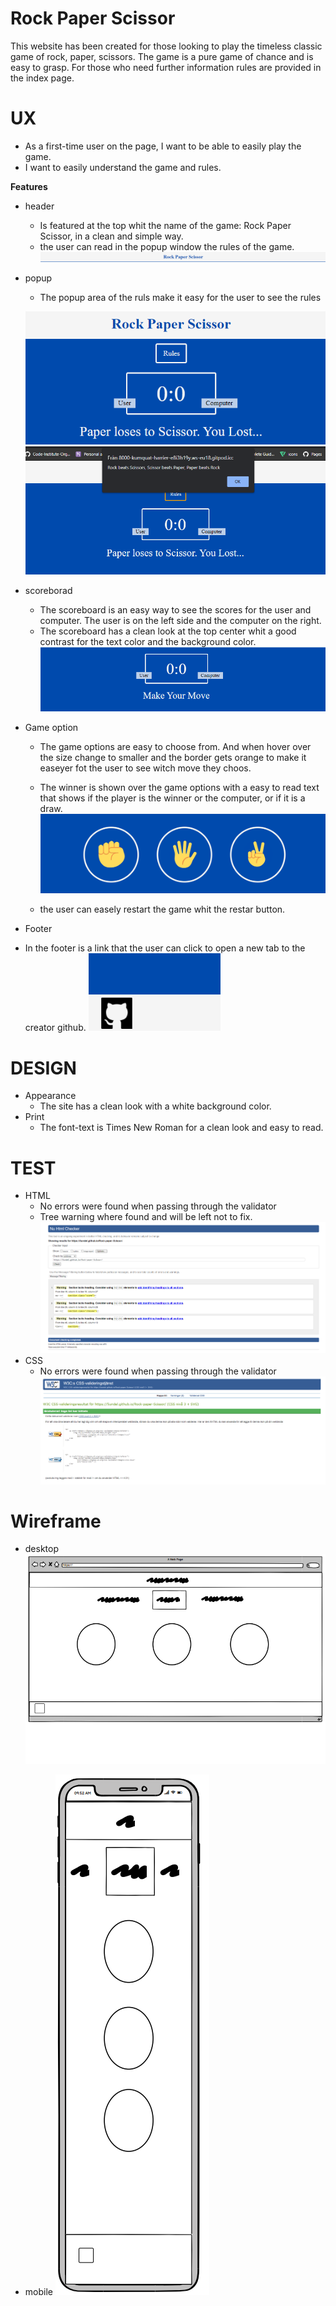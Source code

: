 # Rock Paper Scissor 
This website has been created for those looking to play the timeless classic game of rock, paper, scissors. The game is a pure game of chance and is easy to grasp. For those who need further information rules are provided in the index page.

# UX
 - As a first-time user on the page, I want to be able to easily play the game.
 - I want to easily understand the game and rules.


__Features__

 - header
    - Is featured at the top whit the name of the game: Rock Paper Scissor, in a clean and simple way.
    - the user can read in the popup window the rules of the game.
    ![image](document/header.png)

- popup
    - The popup area of the ruls make it easy for the user to see the rules

    ![image](document/popup.png) ![image](document/alertbox.png)


- scoreborad
    - The scoreboard is an easy way to see the scores for the user and computer. The user is on the left side and the computer on the right.
    - The scoreboard has a clean look at the top center whit a good contrast for the text color and the background color. 
    ![image](document/scorebord.png)

- Game option
    - The game options are easy to choose from. And when hover over the size change to smaller and the border gets orange to make it easeyer fot the user to see witch move they choos.
    - The winner is shown over the game options with a easy to read text that shows if the player is the winner or the computer, or if it is a draw.
     ![image](document/r-p-s.png)

    - the user can easely restart the game whit the restar button.

- Footer
 - In the footer is a link that the user can click to open a new tab to the creator github.
 ![image](document/link.png)
 
# DESIGN
- Appearance
  - The site has a clean look with a white background color.
- Print
  - The font-text is Times New Roman for a clean look and easy to read.

# TEST
- HTML
  - No errors were found when passing through the validator 
  - Tree warning where found and will be left not to fix.
  ![image](document/html-vali-rps.png)
- CSS 
  - No errors were found when passing through the validator 
  ![image](document/css-vali-rps.png)


# Wireframe

- desktop
    ![image](document/rps-w.png)

- mobile
    ![image](document/m-rps-w.png)

